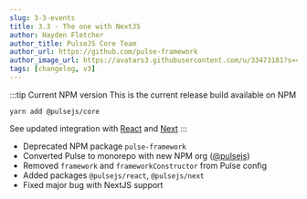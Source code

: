 ```yaml
---
slug: 3-3-events
title: 3.3 - The one with NextJS
author: Hayden Fletcher
author_title: PulseJS Core Team
author_url: https://github.com/pulse-framework
author_image_url: https://avatars3.githubusercontent.com/u/33473181?s=460&u=1c645abb85229036303d39f26e9b4e84ef5b0a61&v=4
tags: [changelog, v3]
---
```


:::tip Current NPM version
This is the current release build available on NPM

```
yarn add @pulsejs/core
```

See updated integration with [React](../docs/getting-started/setup-with-react) and [Next](../docs/getting-started/setup-with-next)
:::
<!-- truncate -->
- Deprecated NPM package `pulse-framework`
- Converted Pulse to monorepo with new NPM org ([@pulsejs](https://www.npmjs.com/org/pulsejs))
- Removed `framework` and `frameworkConstructor` from Pulse config
- Added packages `@pulsejs/react`, `@pulsejs/next`
- Fixed major bug with NextJS support